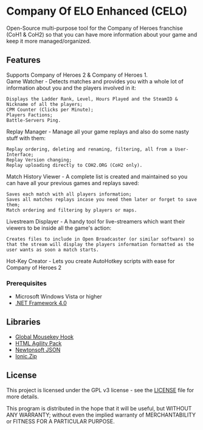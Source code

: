 # Company Of ELO Enhanced (CELO)

Open-Source multi-purpose tool for the Company of Heroes franchise (CoH1 & CoH2) so that you can have more information about your game and keep it more managed/organized.

## Features

Supports Company of Heroes 2 & Company of Heroes 1.  
Game Watcher - Detects matches and provides you with a whole lot of information about you and the players involved in it:

    Displays the Ladder Rank, Level, Hours Played and the SteamID & Nickname of all the players;
    CPM Counter (Clicks per Minute);
    Players Factions;
    Battle-Servers Ping.


Replay Manager - Manage all your game replays and also do some nasty stuff with them:

    Replay ordering, deleting and renaming, filtering, all from a User-Interface;
    Replay Version changing;
    Replay uploading directly to COH2.ORG (CoH2 only).


Match History Viewer - A complete list is created and maintained so you can have all your previous games and replays saved:

    Saves each match with all players information;
    Saves all matches replays incase you need them later or forget to save them;
    Match ordering and filtering by players or maps.


Livestream Displayer - A handy tool for live-streamers which want their viewers to be inside all the game's action:

    Creates files to include in Open Broadcaster (or similar software) so that the stream will display the players information formatted as the user wants as soon a match starts.

Hot-Key Creator - Lets you create AutoHotkey scripts with ease for Company of Heroes 2


### Prerequisites

* Microsoft Windows Vista or higher
* [.NET Framework 4.0](https://www.microsoft.com/en-US/download/details.aspx?id=17851)

## Libraries

* [Global Mousekey Hook](https://github.com/gmamaladze/globalmousekeyhook)
* [HTML Agility Pack](http://html-agility-pack.net)
* [Newtonsoft JSON](https://www.newtonsoft.com/json)
* [Ionic.Zip](https://dotnetzip.codeplex.com)

## License

This project is licensed under the GPL v3 license - see the [LICENSE](LICENSE) file for more details.

This program is distributed in the hope that it will be useful,
but WITHOUT ANY WARRANTY; without even the implied warranty of
MERCHANTABILITY or FITNESS FOR A PARTICULAR PURPOSE.
